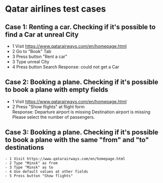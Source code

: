 # Qatar airlines test cases

## Case 1: Renting a car. Checking if it's possible to find a Car at unreal City
  - 1 Visit https://www.qatarairways.com/en/homepage.html
  - 2  Go to "Book" Tab
  - 3 Press button "Rent a car"
  - 3 Type unreal City
  - 4 Press button Search
    Response: could not get a Car


## Case 2: Booking a plane. Checking if it's possible to book a plane with empty fields
  - 1 Visit https://www.qatarairways.com/en/homepage.html
  - 2 Press "Show flights" at flight form   
    Response: Departure airport is missing
              Destination airport is missing
              Please select the number of passengers.

## Case 3: Booking a plane. Checking if it's possible to book a plane with the same "from" and "to" destinations
    - 1 Visit https://www.qatarairways.com/en/homepage.html
    - 2 Type "Minsk" as from
    - 3 Type "Minsk" as to
    - 4 Use default values at other fields
    - 5 Press button "Show flights"
